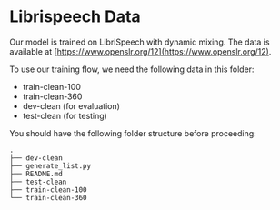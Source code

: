 # Librispeech Data

Our model is trained on LibriSpeech with dynamic mixing. The data is available at [https://www.openslr.org/12](https://www.openslr.org/12). 


To use our training flow, we need the following data in this folder:

- train-clean-100
- train-clean-360
- dev-clean (for evaluation)
- test-clean (for testing)

You should have the following folder structure before proceeding:
```
.
├── dev-clean
├── generate_list.py
├── README.md
├── test-clean
├── train-clean-100
└── train-clean-360
```

